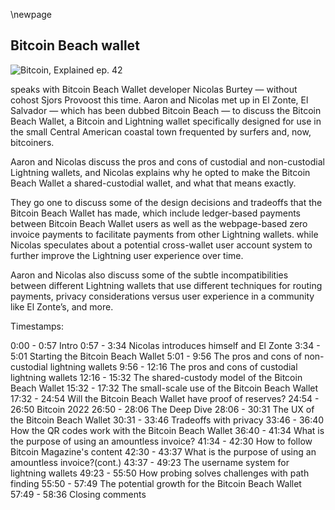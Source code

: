 \newpage
## Bitcoin Beach wallet

![Bitcoin, Explained ep. 42](qr/42.png)

speaks with Bitcoin Beach Wallet developer Nicolas Burtey — without cohost Sjors Provoost this time. Aaron and Nicolas met up in El Zonte, El Salvador — which has been dubbed Bitcoin Beach — to discuss the Bitcoin Beach Wallet, a Bitcoin and Lightning wallet specifically designed for use in the small Central American coastal town frequented by surfers and, now, bitcoiners.

Aaron and Nicolas discuss the pros and cons of custodial and non-custodial Lightning wallets, and Nicolas explains why he opted to make the Bitcoin Beach Wallet a shared-custodial wallet, and what that means exactly.

They go one to discuss some of the design decisions and tradeoffs that the Bitcoin Beach Wallet has made, which include ledger-based payments between Bitcoin Beach Wallet users as well as the webpage-based zero invoice payments to facilitate payments from other Lightning wallets. while Nicolas speculates about a potential cross-wallet user account system to further improve the Lightning user experience over time.

Aaron and Nicolas also discuss some of the subtle incompatibilities between different Lightning wallets that use different techniques for routing payments, privacy considerations versus user experience in a community like El Zonte’s, and more.

Timestamps:

0:00 - 0:57 Intro
0:57 - 3:34 Nicolas introduces himself and El Zonte
3:34 - 5:01 Starting the Bitcoin Beach Wallet
5:01 - 9:56 The pros and cons of non-custodial lightning wallets
9:56 - 12:16 The pros and cons of custodial lightning wallets
12:16 - 15:32 The shared-custody model of the Bitcoin Beach Wallet
15:32 - 17:32 The small-scale use of the Bitcoin Beach Wallet
17:32 - 24:54 Will the Bitcoin Beach Wallet have proof of reserves?
24:54 - 26:50 Bitcoin 2022
26:50 - 28:06 The Deep Dive
28:06 - 30:31 The UX of the Bitcoin Beach Wallet
30:31 - 33:46 Tradeoffs with privacy
33:46 - 36:40 How the QR codes work with the Bitcoin Beach Wallet
36:40 - 41:34 What is the purpose of using an amountless invoice?
41:34 - 42:30 How to follow Bitcoin Magazine's content
42:30 - 43:37 What is the purpose of using an amountless invoice?(cont.)
43:37 - 49:23 The username system for lightning wallets
49:23 - 55:50 How probing solves challenges with path finding
55:50 - 57:49 The potential growth for the Bitcoin Beach Wallet
57:49 - 58:36 Closing comments
